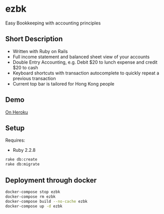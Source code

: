 # ezbk

Easy Bookkeeping with accounting principles

## Short Description

- Written with Ruby on Rails
- Full income statement and balanced sheet view of your accounts
- Double Entry Accounting, e.g. Debit \$20 to lunch expense and credit \$20 to cash
- Keyboard shortcuts with transaction autocomplete to quickly repeat a previous transaction
- Current top bar is tailored for Hong Kong people

## Demo

[On Heroku](http://ezbk.herokuapp.com)

## Setup

Requires:

- Ruby 2.2.8

```bash
rake db:create
rake db:migrate
```

## Deployment through docker

```bash
docker-compose stop ezbk
docker-compose rm ezbk
docker-compose build --no-cache ezbk
docker-compose up -d ezbk
```
